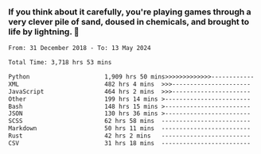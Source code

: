 ### If you think about it carefully, you're playing games through a very clever pile of sand, doused in chemicals, and brought to life by lightning.  👋


<!--START_SECTION:waka-->

```txt
From: 31 December 2018 - To: 13 May 2024

Total Time: 3,718 hrs 53 mins

Python                     1,909 hrs 50 mins>>>>>>>>>>>>>------------   51.36 %
XML                        482 hrs 4 mins  >>>----------------------   12.96 %
JavaScript                 464 hrs 2 mins  >>>----------------------   12.48 %
Other                      199 hrs 14 mins >------------------------   05.36 %
Bash                       148 hrs 15 mins >------------------------   03.99 %
JSON                       130 hrs 36 mins >------------------------   03.51 %
SCSS                       62 hrs 58 mins  -------------------------   01.69 %
Markdown                   50 hrs 11 mins  -------------------------   01.35 %
Rust                       42 hrs 2 mins   -------------------------   01.13 %
CSV                        31 hrs 18 mins  -------------------------   00.84 %
```

<!--END_SECTION:waka-->

